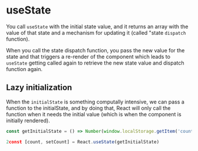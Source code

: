 # useState

You call `useState` with the initial state value, and it returns an array with the value of that state and a mechanism for updating it (called "state `dispatch` function).

When you call the state dispatch function, you pass the new value for the state and that triggers a re-render of the component which leads to `useState` getting called again to retrieve the new state value and dispatch function again.

## Lazy initialization

When the `initialState` is something computally intensive, we can pass a function to the initialState, and by doing that, React will only call the function when it needs the initial value (which is when the component is initially rendered).

```js
const getInitialState = () => Number(window.localStorage.getItem('count'))

2const [count, setCount] = React.useState(getInitialState)
```

